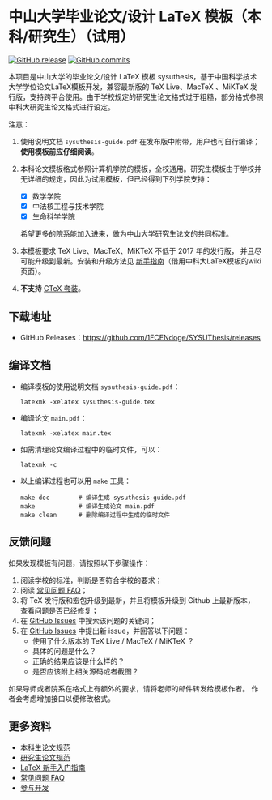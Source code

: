 # 中山大学毕业论文/设计 LaTeX 模板（本科/研究生）（试用）

[![GitHub release](https://img.shields.io/github/release/1FCENdoge/SYSUThesis/all.svg)](https://github.com/1FCENdoge/SYSUThesis/releases/latest)
[![GitHub commits](https://img.shields.io/github/commits-since/1FCENdoge/SYSUThesis/latest.svg)](https://github.com/1FCENdoge/SYSUThesis/commits/main/)

本项目是中山大学的毕业论文/设计 LaTeX 模板 sysuthesis，基于中国科学技术大学学位论文LaTeX模板开发，兼容最新版的 TeX Live、MacTeX 、MiKTeX 发行版，支持跨平台使用。由于学校规定的研究生论文格式过于粗糙，部分格式参照中科大研究生论文格式进行设定。

注意：

1. 使用说明文档 `sysuthesis-guide.pdf` 在发布版中附带，用户也可自行编译；**使用模板前应仔细阅读**。

2. 本科论文模板格式参照计算机学院的模板，全校通用。研究生模板由于学校并无详细的规定，因此为试用模板，但已经得到下列学院支持：

   - [x] 数学学院
   - [x] 中法核工程与技术学院
   - [x] 生命科学学院
   
   希望更多的院系能加入进来，做为中山大学研究生论文的共同标准。

3. 本模板要求 TeX Live、MacTeX、MiKTeX 不低于 2017 年的发行版，
并且尽可能升级到最新。安装和升级方法见
[新手指南](https://github.com/ustctug/ustcthesis/wiki/新手指南)（借用中科大LaTeX模板的wiki页面）。

4. **不支持** [CTeX 套装](https://github.com/ustctug/ustcthesis/wiki/常见问题#3-模板支持用-ctex-套装编译吗)。


## 下载地址

- GitHub Releases：<https://github.com/1FCENdoge/SYSUThesis/releases>

## 编译文档

- 编译模板的使用说明文档 `sysuthesis-guide.pdf`：
   ```
   latexmk -xelatex sysuthesis-guide.tex
   ```
- 编译论文 `main.pdf`：
   ```
   latexmk -xelatex main.tex
   ```
- 如需清理论文编译过程中的临时文件，可以：
   ```
   latexmk -c
   ```

- 以上编译过程也可以用 `make` 工具：
   ```
   make doc        # 编译生成 sysuthesis-guide.pdf
   make            # 编译生成论文 main.pdf
   make clean      # 删除编译过程中生成的临时文件
   ```

## 反馈问题

如果发现模板有问题，请按照以下步骤操作：

1. 阅读学校的标准，判断是否符合学校的要求；
2. 阅读 [常见问题 FAQ](https://github.com/ustctug/ustcthesis/wiki/常见问题)；
3. 将 TeX 发行版和宏包升级到最新，并且将模板升级到 Github 上最新版本，
查看问题是否已经修复；
4. 在 [GitHub Issues](https://github.com/ustctug/ustcthesis/issues)
中搜索该问题的关键词；
5. 在 [GitHub Issues](https://github.com/1FCENdoge/SYSUThesis/issues)
中提出新 issue，并回答以下问题：
    - 使用了什么版本的 TeX Live / MacTeX / MiKTeX ？
    - 具体的问题是什么？
    - 正确的结果应该是什么样的？
    - 是否应该附上相关源码或者截图？

如果导师或者院系在格式上有额外的要求，请将老师的邮件转发给模板作者。
作者会考虑增加接口以便修改格式。


## 更多资料

- [本科生论文规范](https://lingnan.sysu.edu.cn/undergraduateprogram/node/753)
- [研究生论文规范](https://graduate.sysu.edu.cn/sites/default/files/2019-04/%E4%B8%AD%E5%B1%B1%E5%A4%A7%E5%AD%A6%E7%A0%94%E7%A9%B6%E7%94%9F%E5%AD%A6%E4%BD%8D%E8%AE%BA%E6%96%87%E6%A0%BC%E5%BC%8F%E8%A6%81%E6%B1%82.pdf)
- [LaTeX 新手入门指南](https://github.com/ustctug/ustcthesis/wiki/新手指南)
- [常见问题 FAQ](https://github.com/ustctug/ustcthesis/wiki/常见问题)
- [参与开发](https://github.com/ustctug/ustcthesis/wiki/参与开发)
